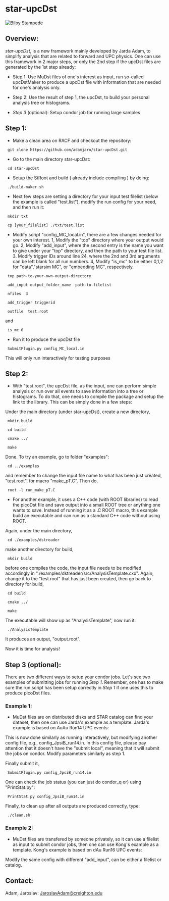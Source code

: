# star-upcDst

![Bilby Stampede](https://cds.cern.ch/record/2288105/files/fig1.png)

## Overview:

*star-upcDst*, is a new framework mainly developed by Jarda Adam, to simplify analysis that are related to forward and UPC physics. One can use this framework in 2 major steps, or only the 2nd step if the upcDst files are generated by the 1st step already:

- Step 1: Use MuDst files of one's interest as input, run so-called upcDstMaker to produce a upcDst file with information that are needed for one's analysis only. 
- Step 2: Use the result of step 1, the upcDst, to build your personal analysis tree or histograms. 

- *Step 3* (optional): Setup condor job for running large samples

## Step 1:

- Make a clean area on RACF and checkout the repository:

<pre><code> git clone https://github.com/adamjaro/star-upcDst.git </pre></code>

- Go to the main directory star-upcDst:

<pre><code> cd star-upcDst </pre></code>

- Setup the StRoot and build ( already include compiling ) by doing:

<pre><code> ./build-maker.sh </pre></code>

- Next few steps are setting a directory for your input test filelist (below the example is called "test.list"), modify the run config for your need, and then run it:

<pre><code> mkdir txt </pre></code>
<pre><code> cp [your_filelist] ./txt/test.list </pre></code>

- Modify script "config_MC_local.in", there are a few changes needed for your own interest. 1, Modify the "top" directory where your output would go. 2, Modify "add_input", where the second entry is the name you want to give under your "top" directory, and then the path to your test file list. 3. Modify trigger IDs around line 24, where the 2nd and 3rd arguments can be left blank for all run numbers. 4, Modify "is_mc" to be either 0,1,2 for "data","starsim MC", or "embedding MC", respectively.

<pre><code> top path-to-your-own-output-directory </pre></code>

<pre><code> add_input output_folder_name  path-to-filelist </pre></code>

<pre><code> nfiles  3 </pre></code>

<pre><code> add_trigger triggerid </pre></code>

<pre><code> outfile  test.root </pre></code>

and 

<pre><code> is_mc 0 </pre></code>

- Run it to produce the upcDst file

<pre><code> SubmitPlugin.py config_MC_local.in </pre></code>

This will only run interactively for testing purposes

## Step 2:

- With "test.root", the upcDst file, as the input, one can perform simple analysis or run over all events to save information into a tree or histograms. To do that, one needs to compile the package and setup the link to the library. This can be simply done in a few steps:

Under the main directory (under star-upcDst), create a new directory,

<pre><code> mkdir build </pre></code>
<pre><code> cd build </code></pre>
<pre><code> cmake ../ </code></pre>
<pre><code> make </code></pre>

Done. To try an example, go to folder "examples":

<pre><code> cd ../examples </code></pre>

and remember to change the input file name to what has been just created, "test.root", for macro "make_pT.C". Then do, 

<pre><code> root -l run_make_pT.C </code></pre>


- For another example, it uses a C++ code (with ROOT libraries) to read the picoDst file and save output into a small ROOT tree or anything one wants to save. Instead of running it as a .C ROOT macro, this example build an executable and can run as a standard C++ code without using ROOT.

Again, under the main directory, 

<pre><code> cd ./examples/dstreader </code></pre>

make another directory for build,

<pre><code> mkdir build </code></pre>

before one compiles the code, the input file needs to be modified accordingly in "./examples/dstreader/src/AnalysisTemplate.cxx". Again, change it to the "test.root" that has just been created, then go back to directory for build,


<pre><code> cd build </code></pre>
<pre><code> cmake ../ </code></pre>
<pre><code> make </code></pre>

The executable will show up as "AnalysisTemplate", now run it:

<pre><code> ./AnalysisTemplate </code></pre>

It produces an output, "output.root". 

Now it is time for analysis!

## Step 3 (optional): 

There are two different ways to setup your condor jobs. Let's see two examples of submitting jobs for running *Step 1*. Remember, one has to make sure the run script has been setup correctly in *Step 1* if one uses this to produce picoDst files. 

### Example 1:
- MuDst files are on distributed disks and STAR catalog can find your dataset, then one can use Jarda's example as a template. Jarda's example is based on AuAu Run14 UPC events:

This is now done similarly as running interactively, but modifying another config file, e.g., config_JpsiB_run14.in. 
In this config file, please pay attention that it doesn't have the "submit local", meaning that it will submit the jobs on condor. Modify parameters similarly as step 1. 

Finally submit it, 

<pre><code> SubmitPlugin.py config_JpsiB_run14.in </pre></code>

One can check the job status (you can just do condor_q or) using "PrintStat.py":

<pre><code> PrintStat.py config_JpsiB_run14.in </pre></code>

Finally, to clean up after all outputs are produced correctly, type:

<pre><code> ./clean.sh </pre></code>


### Example 2:
- MuDst files are transfered by someone privately, so it can use a filelist as input to submit condor jobs, then one can use Kong's example as a template. Kong's example is based on dAu Run16 UPC events:

Modify the same config with different "add_input", can be either a filelist or catalog. 


## Contact:
Adam, Jaroslav: <JaroslavAdam@creighton.edu>








